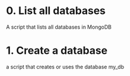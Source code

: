 # 0. List all databases
A script that lists all databases in MongoDB

# 1. Create a database
a script that creates or uses the database my_db
